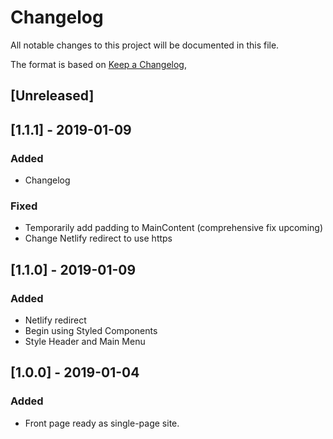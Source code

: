 # Changelog
All notable changes to this project will be documented in this file.

The format is based on [Keep a Changelog](https://keepachangelog.com/en/1.0.0/),

## [Unreleased]


## [1.1.1] - 2019-01-09
### Added
- Changelog

### Fixed
- Temporarily add padding to MainContent (comprehensive fix upcoming)
- Change Netlify redirect to use https


## [1.1.0] - 2019-01-09
### Added
- Netlify redirect
- Begin using Styled Components
- Style Header and Main Menu

## [1.0.0] - 2019-01-04
### Added
- Front page ready as single-page site.
